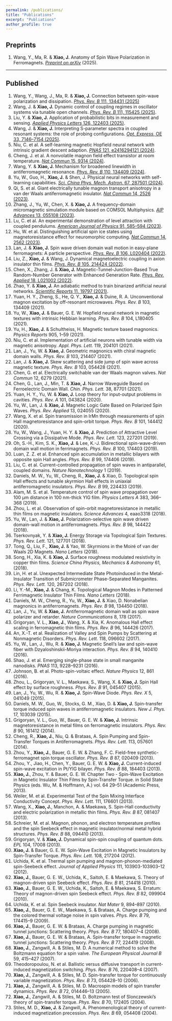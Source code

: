 ```yaml
---
permalink: /publications/
title: "Publications"
excerpt: "Publiations"
author_profile: true
---
```


## Preprints

1. Wang, Y., Ma, R. & __Xiao, J.__ Anatomy of Spin Wave Polarization in Ferromagnets. [_Preprint on arXiv_](https://doi.org/10.48550/arXiv.2502.13549) (2025).

---

## Published

1. Wang, Y., Wang, J., Ma, R. & __Xiao, J.__ Connection between spin-wave polarization and dissipation. [_Phys. Rev. B_ 111, 134431 (2025)](https://link.aps.org/doi/10.1103/PhysRevB.111.134431)
1. Wang, J. & __Xiao, J.__ Dynamic control of coupling regimes in oscillator systems via tunable open channels. [_Phys. Rev. B_ 111, 115425 (2025)](https://doi.org/10.1103/PhysRevB.111.115425).
1. Liu, Y. & __Xiao, J.__ Application of probabilistic bits in measurement and sensing. [_Applied Physics Letters_ 126, 122403 (2025)](https://doi.org/10.1063/5.0253449
).
1. Wang, J. & __Xiao, J.__ Interpreting S-parameter spectra in coupled resonant systems: the role of probing configurations. [_Opt. Express_, OE 33, 7146–7154 (2025)](https://doi.org/10.1364/OE.551120).
1. Niu, C. et al. A self-learning magnetic Hopfield neural network with intrinsic gradient descent adaption. [_PNAS_ 121, e2416294121 (2024)](https://www.pnas.org/doi/10.1073/pnas.2416294121).
1. Cheng, J. et al. A nonvolatile magnon field effect transistor at room temperature. [_Nat Commun_ 15, 9314 (2024)](https://doi.org/10.1038/s41467-024-53524-7).
1. Wang, Y. & __Xiao, J.__ Mechanism for broadened linewidth in antiferromagnetic resonance. [_Phys. Rev. B_ 110, 134409 (2024)](https://link.aps.org/doi/10.1103/PhysRevB.110.134409).
1. Yu, W., Guo, H., __Xiao, J.__ & Shen, J. Physical neural networks with self-learning capabilities. [_Sci. China Phys. Mech. Astron._ 67, 287501 (2024)](https://link.springer.com/10.1007/s11433-024-2403-x).
1. Qi, S. et al. Giant electrically tunable magnon transport anisotropy in a van der Waals antiferromagnetic insulator. [_Nat Commun_ 14, 2526 (2023)](https://www.nature.com/articles/s41467-023-38172-7).
1. Zhang, J., Yu, W., Chen, X. & __Xiao, J.__ A frequency-domain micromagnetic simulation module based on COMSOL Multiphysics. [_AIP Advances_ 13, 055108 (2023)](https://doi.org/10.1063/5.0143262).
1. Lu, C. et al. An experimental demonstration of level attraction with coupled pendulums. [_American Journal of Physics_ 91, 585–594 (2023)](https://doi.org/10.1119/5.0081906).
1. Hu, W. et al. Distinguishing artificial spin ice states using magnetoresistance effect for neuromorphic computing. [_Nat Commun_ 14, 2562 (2023)](https://www.nature.com/articles/s41467-023-38286-y).
1. Lan, J. & __Xiao, J.__ Spin wave driven domain wall motion in easy-plane ferromagnets: A particle perspective. [_Phys. Rev. B_ 106, L020404 (2022)](https://link.aps.org/doi/10.1103/PhysRevB.106.L020404).
1. Liu, Z., __Xiao, J.__ & Wang, J. Dynamical magnetoelectric coupling in axion insulator thin films. [_Phys. Rev. B_ 105, 214424 (2022)](https://link.aps.org/doi/10.1103/PhysRevB.105.214424).
1. Chen, X., Zhang, J. & __Xiao, J.__ Magnetic-Tunnel-Junction-Based True Random-Number Generator with Enhanced Generation Rate. [_Phys. Rev. Applied_ 18, L021002 (2022)](https://link.aps.org/doi/10.1103/PhysRevApplied.18.L021002).
1. Zhao, Y. & __Xiao, J.__ An adiabatic method to train binarized artificial neural networks. [_Scientific Reports_ 11, 19797 (2021)](https://www.nature.com/articles/s41598-021-99191-2).
1. Yuan, H. Y., Zheng, S., He, Q. Y., __Xiao, J.__ & Duine, R. A. Unconventional magnon excitation by off-resonant microwaves. _Phys. Rev. B_ 103, 134409 (2021).
1. Yu, W., __Xiao, J.__ & Bauer, G. E. W. Hopfield neural network in magnetic textures with intrinsic Hebbian learning. _Phys. Rev. B_ 104, L180405 (2021).
1. Yu, H., __Xiao, J.__ & Schultheiss, H. Magnetic texture based magnonics. _Physics Reports_ 905, 1–59 (2021).
1. Niu, C. et al. Implementation of artificial neurons with tunable width via magnetic anisotropy. _Appl. Phys. Lett._ 119, 204101 (2021).
1. Lan, J., Yu, W. & __Xiao, J.__ Geometric magnonics with chiral magnetic domain walls. _Phys. Rev. B_ 103, 214407 (2021).
1. Lan, J. & __Xiao, J.__ Skew scattering and side jump of spin wave across magnetic texture. _Phys. Rev. B_ 103, 054428 (2021).
1. Chen, G. et al. Electrically switchable van der Waals magnon valves. _Nat Commun_ 12, 6279 (2021).
1. Chen, G., Lan, J., Min, T. & __Xiao, J.__ Narrow Waveguide Based on Ferroelectric Domain Wall. _Chin. Phys. Lett._ 38, 87701 (2021).
1. Yuan, H. Y., Yu, W. & __Xiao, J.__ Loop theory for input-output problems in cavities. _Phys. Rev. A_ 101, 043824 (2020).
1. Yu, W., Lan, J. & __Xiao, J.__ Magnetic Logic Gate Based on Polarized Spin Waves. _Phys. Rev. Applied_  13, 024055 (2020).
1. Wang, X. et al. Spin transmission in IrMn through measurements of spin Hall magnetoresistance and spin-orbit torque. _Phys. Rev. B_ 101, 144412 (2020).
1. Yu, W., Wang, J., Yuan, H. Y. & __Xiao, J.__ Prediction of Attractive Level Crossing via a Dissipative Mode. _Phys. Rev. Lett._  123, 227201 (2019).
1. Oh, S.-H., Kim, S. K., __Xiao, J.__ & Lee, K.-J. Bidirectional spin-wave-driven domain wall motion in ferrimagnets. _Phys. Rev. B_ 100, 174403 (2019).
1. Luan, Z. Z. et al. Enhanced spin accumulation in metallic bilayers with opposite spin Hall angles. _Phys. Rev. B_ 99, 174406 (2019).
1. Liu, C. et al. Current-controlled propagation of spin waves in antiparallel, coupled domains. _Nature Nanotechnology_ 1 (2019).
1. Daniels, M. W., Yu, W., Cheng, R., __Xiao, J.__ & Xiao, D. Topological spin Hall effects and tunable skyrmion Hall effects in uniaxial antiferromagnetic insulators. _Phys. Rev. B_ 99, 224433 (2019).
1. Alam, M. S. et al. Temperature control of spin wave propagation over 100 μm distance in 100 nm-thick YIG film. _Physics Letters A_ 383, 366–368 (2019).
1. Zhou, L. et al. Observation of spin-orbit magnetoresistance in metallic thin films on magnetic insulators. _Science Advances_ 4, eaao3318 (2018).
1. Yu, W., Lan, J. & __Xiao, J.__ Polarization-selective spin wave driven domain-wall motion in antiferromagnets. _Phys. Rev. B_ 98, 144422 (2018).
1. Tserkovnyak, Y. & __Xiao, J.__ Energy Storage via Topological Spin Textures. _Phys. Rev. Lett._  121, 127701 (2018).
1. Tong, Q., Liu, F., __Xiao, J.__ & Yao, W. Skyrmions in the Moiré of van der Waals 2D Magnets. _Nano Letters_ (2018).
1. Song, H., Xia, K. & __Xiao, J.__ Surface roughness modulated resistivity in copper thin films. _Science China Physics, Mechanics & Astronomy_ 61, (2018).
1. Lin, H. et al. Unexpected Intermediate State Photoinduced in the Metal-Insulator Transition of Submicrometer Phase-Separated Manganites. _Phys. Rev. Lett._  120, 267202 (2018).
1. Li, Y.-M., __Xiao, J.__ & Chang, K. Topological Magnon Modes in Patterned Ferrimagnetic Insulator Thin Films. _Nano Letters_ (2018).
1. Daniels, M. W., Cheng, R., Yu, W., __Xiao, J.__ & Xiao, D. Nonabelian magnonics in antiferromagnets. _Phys. Rev. B_ 98, 134450 (2018).
1. Lan, J., Yu, W. & __Xiao, J.__ Antiferromagnetic domain wall as spin wave polarizer and retarder. _Nature Communications_ 8, 178 (2017).
1. Grigoryan, V. L., __Xiao, J.__, Wang, X. & Xia, K. Anomalous Hall effect scaling in ferromagnetic thin films. _Phys. Rev. B_ 96, 144426 (2017).
1. An, X.-T. et al. Realization of Valley and Spin Pumps by Scattering at Nonmagnetic Disorders. _Phys. Rev. Lett._  118, 096602 (2017).
1. Yu, W., Lan, J., Wu, R. & __Xiao, J.__ Magnetic Snell’s law and spin-wave fiber with Dzyaloshinskii-Moriya interaction. _Phys. Rev. B_ 94, 140410 (2016).
1. Shao, J. et al. Emerging single-phase state in small manganite nanodisks. _PNAS_ 113, 9228–9231 (2016).
1. Johnson, B. et al. Photo-spin-voltaic effect. _Nature Physics_ 12, 861 (2016).
1. Zhou, L., Grigoryan, V. L., Maekawa, S., Wang, X. & __Xiao, J.__ Spin Hall effect by surface roughness. _Phys. Rev. B_ 91, 045407 (2015).
1. Lan, J., Yu, W., Wu, R. & __Xiao, J.__ Spin-Wave Diode. _Phys. Rev. X_ 5, 041049 (2015).
1. Daniels, M. W., Guo, W., Stocks, G. M., Xiao, D. & __Xiao, J.__ Spin-transfer torque induced spin waves in antiferromagnetic insulators. _New J. Phys._ 17, 103039 (2015).
1. Grigoryan, V. L., Guo, W., Bauer, G. E. W. & __Xiao, J.__ Intrinsic magnetoresistance in metal films on ferromagnetic insulators. _Phys. Rev. B_ 90, 161412 (2014).
1. Cheng, R., __Xiao, J.__, Niu, Q. & Brataas, A. Spin Pumping and Spin-Transfer Torques in Antiferromagnets. _Phys. Rev. Lett._  113, 057601 (2014).
1. Zhou, Y., __Xiao, J.__, Bauer, G. E. W. & Zhang, F. C. Field-free synthetic-ferromagnet spin torque oscillator. _Phys. Rev. B_ 87, 020409 (2013).
1. Zhou, Y., Jiao, H., Chen, Y., Bauer, G. E. W. & __Xiao, J.__ Current-induced spin-wave excitation in Pt/YIG bilayer. _Phys. Rev. B_ 88, 184403 (2013).
1. __Xiao, J.__, Zhou, Y. & Bauer, G. E. W. Chapter Two - Spin-Wave Excitation in Magnetic Insulator Thin Films by Spin-Transfer Torque. in Solid State Physics (eds. Wu, M. & Hoffmann, A.) vol. 64 29–51 (Academic Press, 2013).
1. Weiler, M. et al. Experimental Test of the Spin Mixing Interface Conductivity Concept. _Phys. Rev. Lett._  111, 176601 (2013).
1. Wang, X., __Xiao, J.__, Manchon, A. & Maekawa, S. Spin-Hall conductivity and electric polarization in metallic thin films. _Phys. Rev. B_ 87, 081407 (2013).
1. Schreier, M. et al. Magnon, phonon, and electron temperature profiles and the spin Seebeck effect in magnetic insulator/normal metal hybrid structures. _Phys. Rev. B_ 88, 094410 (2013).
1. Grigoryan, V. & __Xiao, J.__ Dynamical spin-spin coupling of quantum dots. _EPL_ 104, 17008 (2013).
1. __Xiao, J.__ & Bauer, G. E. W. Spin-Wave Excitation in Magnetic Insulators by Spin-Transfer Torque. _Phys. Rev. Lett._  108, 217204 (2012).
1. Uchida, K. et al. Thermal spin pumping and magnon-phonon-mediated spin-Seebeck effect. _Journal of Applied Physics_ 111, 103903-103903–12 (2012).
1. __Xiao, J.__, Bauer, G. E. W., Uchida, K., Saitoh, E. & Maekawa, S. Theory of magnon-driven spin Seebeck effect. _Phys. Rev. B_ 81, 214418 (2010).
1. __Xiao, J.__, Bauer, G. E. W., Uchida, K., Saitoh, E. & Maekawa, S. Erratum: Theory of magnon-driven spin Seebeck effect. _Phys. Rev. B_ 82, 099904 (2010).
1. Uchida, K. et al. Spin Seebeck insulator. _Nat Mater_ 9, 894–897 (2010).
1. __Xiao, J.__, Bauer, G. E. W., Maekawa, S. & Brataas, A. Charge pumping and the colored thermal voltage noise in spin valves. _Phys. Rev. B_ 79, 174415–9 (2009).
1. __Xiao, J.__, Bauer, G. E. W. & Brataas, A. Charge pumping in magnetic tunnel junctions: Scattering theory. _Phys. Rev. B_ 77, 180407–4 (2008).
1. __Xiao, J.__, Bauer, G. E. W. & Brataas, A. Spin-transfer torque in magnetic tunnel junctions: Scattering theory. _Phys. Rev. B_ 77, 224419 (2008).
1. __Xiao, J.__, Zangwill, A. & Stiles, M. D. A numerical method to solve the Boltzmann equation for a spin valve. _The European Physical Journal B_ 59, 415–427 (2007).
1. Theodoropoulou, N. et al. Ballistic versus diffusive transport in current-induced magnetization switching. _Phys. Rev. B_ 76, 220408–4 (2007).
1. __Xiao, J.__, Zangwill, A. & Stiles, M. D. Spin-transfer torque for continuously variable magnetization. _Phys. Rev. B_ 73, 054428–10 (2006).
1. __Xiao, J.__, Zangwill, A. & Stiles, M. D. Macrospin models of spin transfer dynamics. _Phys. Rev. B_ 72, 014446–13 (2005).
1. __Xiao, J.__, Zangwill, A. & Stiles, M. D. Boltzmann test of Slonczewski’s theory of spin-transfer torque. _Phys. Rev. B_ 70, 172405 (2004).
1. Stiles, M. D., __Xiao, J.__ & Zangwill, A. Phenomenological theory of current-induced magnetization precession. _Phys. Rev. B_ 69, 054408 (2004).